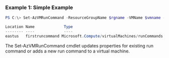 ### Example 1: Simple Example
```powershell
PS C:\> Set-AzVMRunCommand -ResourceGroupName $rgname -VMName $vmname -Location $locationname -RunCommandName 'firstruncommand' 

Location Name             Type
-------- ----             ----
eastus   firstruncommand Microsoft.Compute/virtualMachines/runCommands
```

The Set-AzVMRunCommand cmdlet updates properties for existing run command or adds a new run command to a virtual machine.
